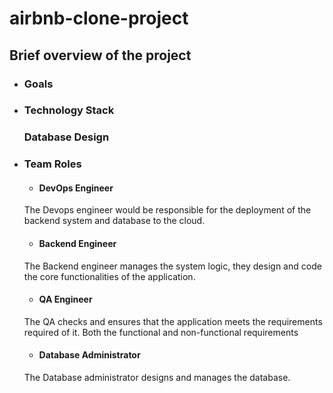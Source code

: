 # airbnb-clone-project







## Brief overview of the project


- ### Goals

- ### Technology Stack

  ### Database Design

- ### Team Roles
    - #### DevOps Engineer
    
    The Devops engineer would be responsible for the deployment of the backend system and database to the cloud.

    - #### Backend Engineer

    The Backend engineer manages the system logic, they design and code the core functionalities of the application.

    - #### QA Engineer

    The QA checks and ensures that the application meets the requirements required of it. Both the functional and non-functional requirements

    - #### Database Administrator

    The Database administrator designs and manages the database.
